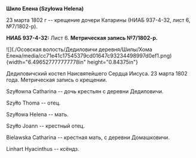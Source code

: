 **Шило Елена (Szyłowa Helena)**

23 марта 1802 г -- крещение дочери Катарины (НИАБ 937-4-32, лист 6,
№7/1802-р).

**НИАБ 937-4-32:** Лист 6. **Метрическая запись №7/1802-р.**

![](./Осовская волость/Дедиловичи деревня/Шилы/Хома Елена/media/cc71e41c17545379cd01647c93234498997d0ef1.png){width="6.496527777777778in"
height="0.84375in"}

Дедиловичский костел Наисвятейшего Сердца Иисуса. 23 марта 1802 года.
Метрическая запись о крещении.

Szyłłowna Catharina -- дочь крестьян с деревни Дедиловичи.

Szyłło Thoma -- отец.

Szyłłowa Helena -- мать.

Szyłło Joann -- крестный отец.

Bielawska Catharina -- крестная мать, с деревни Домашковичи.

Linhart Hyacinthus -- ксёндз.
